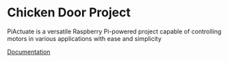 # Chicken Door Project
PiActuate is a versatile Raspberry Pi-powered project capable of controlling motors in various applications with ease and simplicity

[Documentation](https://github.com/Trogiken/PiActuate/wiki)
